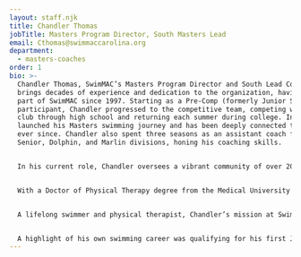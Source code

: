 ```yaml
---
layout: staff.njk
title: Chandler Thomas
jobTitle: Masters Program Director, South Masters Lead
email: Cthomas@swimmaccarolina.org
department:
  - masters-coaches
order: 1
bio: >-
  Chandler Thomas, SwimMAC’s Masters Program Director and South Lead Coach,
  brings decades of experience and dedication to the organization, having been
  part of SwimMAC since 1997. Starting as a Pre-Comp (formerly Junior Swim League (JSL))
  participant, Chandler progressed to the competitive team, competing with the
  club through high school and returning each summer during college. In 2011, he
  launched his Masters swimming journey and has been deeply connected to SwimMAC
  ever since. Chandler also spent three seasons as an assistant coach for the
  Senior, Dolphin, and Marlin divisions, honing his coaching skills.


  In his current role, Chandler oversees a vibrant community of over 200 adult Masters swimmers, ages 19 to 81, who range from competitive athletes and triathletes to open water and fitness swimmers. His primary responsibilities include collaborating with the Masters staff at both the HFFA and Charlotte Latin facilities to provide structured practices and competitive opportunities for all members. Chandler writes and coaches practices specifically at the Latin location, tailoring sessions to accommodate the varied skill levels and goals of SwimMAC’s diverse adult membership.


  With a Doctor of Physical Therapy degree from the Medical University of South Carolina and a Bachelor’s in Exercise and Sport Science from UNC-Chapel Hill, Chandler brings specialized knowledge in sports performance and injury management. His expertise allows him to offer swimmers comprehensive support in achieving both fitness and technical goals. Chandler’s core values—authenticity, responsibility, passion, health, and humor—shine through in his interactions with both swimmers and staff, fostering a supportive and motivating environment.


  A lifelong swimmer and physical therapist, Chandler’s mission at SwimMAC is to show that swimming is more than a sport—it’s a lifelong journey that fosters growth, resilience, and joy. He aims to expand SwimMAC’s Masters offerings, strengthen bonds between the Masters and competitive teams, and connect alumni to build a stronger SwimMAC community. For Chandler, SwimMAC is home, a place where he’s created memories of accomplishment, challenge, and mentorship.


  A highlight of his own swimming career was qualifying for his first Junior Nationals during a 100 BR time trial at the 2006 Sectionals at UGA. He fondly recalls being part of three Junior Nationals trips, especially when SwimMAC’s boys’ team won in 2007. Chandler’s commitment to swimming is grounded in the belief that “The most powerful weapon on earth is the human soul on fire,” a quote by Ferdinand Foch that resonates with his approach to inspiring others. Born and raised in Charlotte, NC, Chandler is dedicated to giving back to the community that raised him and to helping swimmers of all ages strive toward a healthy, fulfilling life in the water.
---
```


